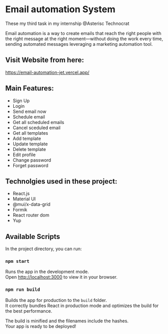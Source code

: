 # Email automation System

These my third task in my internship @Asterisc Technocrat

Email automation is a way to create emails that reach the right people with the right message at the right moment—without doing the work every time, sending automated messages leveraging a marketing automation tool.

## Visit Website from here:

https://email-automation-jet.vercel.app/

## Main Features:

* Sign Up
* Login
* Send email now
* Schedule email
* Get all scheduled emails
* Cancel sceduled email
* Get all templates
* Add template
* Update template
* Delete template
* Edit profile
* Change password
* Forget password

## Technolgies used in these project:

* React.js
* Material UI
* @mui/x-data-grid
* Formik
* React router dom
* Yup
  
## Available Scripts

In the project directory, you can run:

### `npm start`

Runs the app in the development mode.\
Open [http://localhost:3000](http://localhost:3000) to view it in your browser.

### `npm run build`

Builds the app for production to the `build` folder.\
It correctly bundles React in production mode and optimizes the build for the best performance.

The build is minified and the filenames include the hashes.\
Your app is ready to be deployed!

